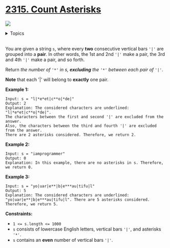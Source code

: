 # [2315. Count Asterisks](https://leetcode.cn/problems/count-asterisks/description/)

![](https://img.shields.io/badge/Difficulty-Easy-green.svg)

<details>
<summary>Topics</summary>

* [`String`](https://leetcode.com/tag/string/)

</details>
<br />

You are given a string `s`, where every **two** consecutive vertical bars `'|'` are grouped into a **pair**. In other words, the 1st and 2nd `'|'` make a pair, the 3rd and 4th `'|'` make a pair, and so forth.

Return *the number of `'*'` in s, **excluding** the `'*'` between each pair of `'|'`*.

**Note** that each '|' will belong to **exactly** one pair.

 

**Example 1:**

    Input: s = "l|*e*et|c**o|*de|"
    Output: 2
    Explanation: The considered characters are underlined: "l|*e*et|c**o|*de|".
    The characters between the first and second '|' are excluded from the answer.
    Also, the characters between the third and fourth '|' are excluded from the answer.
    There are 2 asterisks considered. Therefore, we return 2.

**Example 2:**

    Input: s = "iamprogrammer"
    Output: 0
    Explanation: In this example, there are no asterisks in s. Therefore, we return 0.

**Example 3:**

    Input: s = "yo|uar|e**|b|e***au|tifu|l"
    Output: 5
    Explanation: The considered characters are underlined: "yo|uar|e**|b|e***au|tifu|l". There are 5 asterisks considered. Therefore, we return 5.

**Constraints:**

 + `1 <= s.length <= 1000`
 + `s` consists of lowercase English letters, vertical bars `'|'`, and asterisks `'*'`.
 + `s` contains an **even** number of vertical bars `'|'`.
